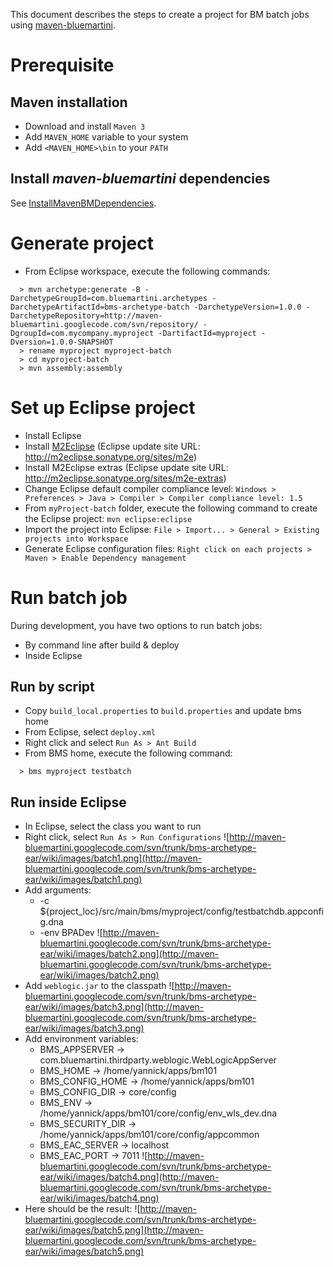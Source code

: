 This document describes the steps to create a project for BM batch jobs using [maven-bluemartini](http://code.google.com/p/maven-bluemartini).

# Prerequisite #

## Maven installation ##
  * Download and install `Maven 3`
  * Add `MAVEN_HOME` variable to your system
  * Add `<MAVEN_HOME>\bin` to your `PATH`

## Install _maven-bluemartini_ dependencies ##

See [InstallMavenBMDependencies](InstallMavenBMDependencies.md).

# Generate project #

  * From Eclipse workspace, execute the following commands:
```
  > mvn archetype:generate -B -DarchetypeGroupId=com.bluemartini.archetypes -DarchetypeArtifactId=bms-archetype-batch -DarchetypeVersion=1.0.0 -DarchetypeRepository=http://maven-bluemartini.googlecode.com/svn/repository/ -DgroupId=com.mycompany.myproject -DartifactId=myproject -Dversion=1.0.0-SNAPSHOT
  > rename myproject myproject-batch
  > cd myproject-batch
  > mvn assembly:assembly
```

# Set up Eclipse project #

  * Install Eclipse
  * Install [M2Eclipse](http://m2eclipse.sonatype.org) (Eclipse update site URL: http://m2eclipse.sonatype.org/sites/m2e)
  * Install M2Eclipse extras (Eclipse update site URL: http://m2eclipse.sonatype.org/sites/m2e-extras)
  * Change Eclipse default compiler compliance level: `Windows > Preferences > Java > Compiler > Compiler compliance level: 1.5`
  * From `myProject-batch` folder, execute the following command to create the Eclipse project: `mvn eclipse:eclipse`
  * Import the project into Eclipse: `File > Import... > General > Existing projects into Workspace`
  * Generate Eclipse configuration files: `Right click on each projects > Maven > Enable Dependency management`

# Run batch job #

During development, you have two options to run batch jobs:
  * By command line after build & deploy
  * Inside Eclipse

## Run by script ##

  * Copy `build_local.properties` to `build.properties` and update bms home
  * From Eclipse, select `deploy.xml`
  * Right click and select `Run As > Ant Build`
  * From BMS home, execute the following command:
```
  > bms myproject testbatch
```

## Run inside Eclipse ##

  * In Eclipse, select the class you want to run
  * Right click, select `Run As > Run Configurations`
![http://maven-bluemartini.googlecode.com/svn/trunk/bms-archetype-ear/wiki/images/batch1.png](http://maven-bluemartini.googlecode.com/svn/trunk/bms-archetype-ear/wiki/images/batch1.png)<br />
  * Add arguments:
    * -c ${project\_loc}/src/main/bms/myproject/config/testbatchdb.appconfig.dna
    * -env BPADev
![http://maven-bluemartini.googlecode.com/svn/trunk/bms-archetype-ear/wiki/images/batch2.png](http://maven-bluemartini.googlecode.com/svn/trunk/bms-archetype-ear/wiki/images/batch2.png)<br />
  * Add `weblogic.jar` to the classpath
![http://maven-bluemartini.googlecode.com/svn/trunk/bms-archetype-ear/wiki/images/batch3.png](http://maven-bluemartini.googlecode.com/svn/trunk/bms-archetype-ear/wiki/images/batch3.png)<br />
  * Add environment variables:
    * BMS\_APPSERVER -> com.bluemartini.thirdparty.weblogic.WebLogicAppServer
    * BMS\_HOME -> /home/yannick/apps/bm101
    * BMS\_CONFIG\_HOME -> /home/yannick/apps/bm101
    * BMS\_CONFIG\_DIR -> core/config
    * BMS\_ENV -> /home/yannick/apps/bm101/core/config/env\_wls\_dev.dna
    * BMS\_SECURITY\_DIR -> /home/yannick/apps/bm101/core/config/appcommon
    * BMS\_EAC\_SERVER -> localhost
    * BMS\_EAC\_PORT -> 7011
![http://maven-bluemartini.googlecode.com/svn/trunk/bms-archetype-ear/wiki/images/batch4.png](http://maven-bluemartini.googlecode.com/svn/trunk/bms-archetype-ear/wiki/images/batch4.png)<br />
  * Here should be the result:
![http://maven-bluemartini.googlecode.com/svn/trunk/bms-archetype-ear/wiki/images/batch5.png](http://maven-bluemartini.googlecode.com/svn/trunk/bms-archetype-ear/wiki/images/batch5.png)<br />